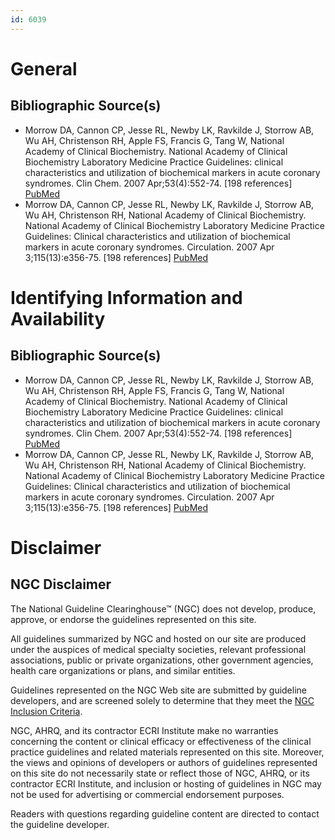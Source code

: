 ```yaml
---
id: 6039
---
```


# General

## Bibliographic Source(s)

- Morrow DA, Cannon CP, Jesse RL, Newby LK, Ravkilde J, Storrow AB, Wu AH, Christenson RH, Apple FS, Francis G, Tang W, National Academy of Clinical Biochemistry. National Academy of Clinical Biochemistry Laboratory Medicine Practice Guidelines: clinical characteristics and utilization of biochemical markers in acute coronary syndromes. Clin Chem. 2007 Apr;53(4):552-74. [198 references] [ PubMed ](http://www.ncbi.nlm.nih.gov/entrez/query.fcgi?cmd=Retrieve&db=pubmed&dopt=Abstract&list_uids=17384001)
- Morrow DA, Cannon CP, Jesse RL, Newby LK, Ravkilde J, Storrow AB, Wu AH, Christenson RH, National Academy of Clinical Biochemistry. National Academy of Clinical Biochemistry Laboratory Medicine Practice Guidelines: Clinical characteristics and utilization of biochemical markers in acute coronary syndromes. Circulation. 2007 Apr 3;115(13):e356-75. [198 references] [ PubMed ](http://www.ncbi.nlm.nih.gov/entrez/query.fcgi?cmd=Retrieve&db=pubmed&dopt=Abstract&list_uids=17384331)

# Identifying Information and Availability

## Bibliographic Source(s)

- Morrow DA, Cannon CP, Jesse RL, Newby LK, Ravkilde J, Storrow AB, Wu AH, Christenson RH, Apple FS, Francis G, Tang W, National Academy of Clinical Biochemistry. National Academy of Clinical Biochemistry Laboratory Medicine Practice Guidelines: clinical characteristics and utilization of biochemical markers in acute coronary syndromes. Clin Chem. 2007 Apr;53(4):552-74. [198 references] [ PubMed ](http://www.ncbi.nlm.nih.gov/entrez/query.fcgi?cmd=Retrieve&db=pubmed&dopt=Abstract&list_uids=17384001)
- Morrow DA, Cannon CP, Jesse RL, Newby LK, Ravkilde J, Storrow AB, Wu AH, Christenson RH, National Academy of Clinical Biochemistry. National Academy of Clinical Biochemistry Laboratory Medicine Practice Guidelines: Clinical characteristics and utilization of biochemical markers in acute coronary syndromes. Circulation. 2007 Apr 3;115(13):e356-75. [198 references] [ PubMed ](http://www.ncbi.nlm.nih.gov/entrez/query.fcgi?cmd=Retrieve&db=pubmed&dopt=Abstract&list_uids=17384331)

# Disclaimer

## NGC Disclaimer

The National Guideline Clearinghouse™ (NGC) does not develop, produce, approve, or endorse the guidelines represented on this site.

All guidelines summarized by NGC and hosted on our site are produced under the auspices of medical specialty societies, relevant professional associations, public or private organizations, other government agencies, health care organizations or plans, and similar entities.

Guidelines represented on the NGC Web site are submitted by guideline developers, and are screened solely to determine that they meet the [NGC Inclusion Criteria](/help-and-about/summaries/inclusion-criteria).

NGC, AHRQ, and its contractor ECRI Institute make no warranties concerning the content or clinical efficacy or effectiveness of the clinical practice guidelines and related materials represented on this site. Moreover, the views and opinions of developers or authors of guidelines represented on this site do not necessarily state or reflect those of NGC, AHRQ, or its contractor ECRI Institute, and inclusion or hosting of guidelines in NGC may not be used for advertising or commercial endorsement purposes.

Readers with questions regarding guideline content are directed to contact the guideline developer.

